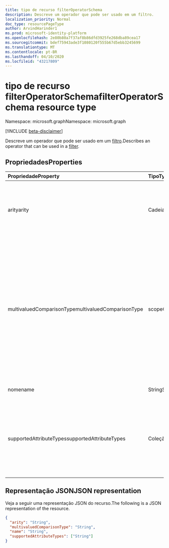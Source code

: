 ```yaml
---
title: tipo de recurso filterOperatorSchema
description: Descreve um operador que pode ser usado em um filtro.
localization_priority: Normal
doc_type: resourcePageType
author: ArvindHarinder1
ms.prod: microsoft-identity-platform
ms.openlocfilehash: 2e80b80a7f37af8b86dfd3925fe268dba89cea17
ms.sourcegitcommit: bdef75943ade3f1080120f555b67d5ebb3245699
ms.translationtype: MT
ms.contentlocale: pt-BR
ms.lasthandoff: 04/10/2020
ms.locfileid: "43217809"
---
```

# <a name="filteroperatorschema-resource-type"></a><span data-ttu-id="4845f-103">tipo de recurso filterOperatorSchema</span><span class="sxs-lookup"><span data-stu-id="4845f-103">filterOperatorSchema resource type</span></span>

<span data-ttu-id="4845f-104">Namespace: microsoft.graph</span><span class="sxs-lookup"><span data-stu-id="4845f-104">Namespace: microsoft.graph</span></span>

[!INCLUDE [beta-disclaimer](../../includes/beta-disclaimer.md)]

<span data-ttu-id="4845f-105">Descreve um operador que pode ser usado em um [filtro](synchronization-filter.md).</span><span class="sxs-lookup"><span data-stu-id="4845f-105">Describes an operator that can be used in a [filter](synchronization-filter.md).</span></span>

## <a name="properties"></a><span data-ttu-id="4845f-106">Propriedades</span><span class="sxs-lookup"><span data-stu-id="4845f-106">Properties</span></span>

| <span data-ttu-id="4845f-107">Propriedade</span><span class="sxs-lookup"><span data-stu-id="4845f-107">Property</span></span>                   | <span data-ttu-id="4845f-108">Tipo</span><span class="sxs-lookup"><span data-stu-id="4845f-108">Type</span></span>                      | <span data-ttu-id="4845f-109">Descrição</span><span class="sxs-lookup"><span data-stu-id="4845f-109">Description</span></span>    |
|:---------------------------|:--------------------------|:---------------|
|<span data-ttu-id="4845f-110">arity</span><span class="sxs-lookup"><span data-stu-id="4845f-110">arity</span></span>                       |<span data-ttu-id="4845f-111">Cadeia de Caracteres</span><span class="sxs-lookup"><span data-stu-id="4845f-111">String</span></span>          |<span data-ttu-id="4845f-112">Arity do operador.</span><span class="sxs-lookup"><span data-stu-id="4845f-112">Arity of the operator.</span></span> <span data-ttu-id="4845f-113">Os valores possíveis são: `Binary` e `Unary`.</span><span class="sxs-lookup"><span data-stu-id="4845f-113">Possible values are: `Binary`, `Unary`.</span></span> <span data-ttu-id="4845f-114">O padrão é `Binary`.</span><span class="sxs-lookup"><span data-stu-id="4845f-114">The default is `Binary`.</span></span>|
|<span data-ttu-id="4845f-115">multivaluedComparisonType</span><span class="sxs-lookup"><span data-stu-id="4845f-115">multivaluedComparisonType</span></span>   |<span data-ttu-id="4845f-116">scopeOperatorMultiValuedComparisonType</span><span class="sxs-lookup"><span data-stu-id="4845f-116">scopeOperatorMultiValuedComparisonType</span></span>          |<span data-ttu-id="4845f-117">Os valores possíveis são: `All` e `Any`.</span><span class="sxs-lookup"><span data-stu-id="4845f-117">Possible values are: `All`, `Any`.</span></span> <span data-ttu-id="4845f-118">Aplica-se somente a atributos com vários valores.</span><span class="sxs-lookup"><span data-stu-id="4845f-118">Applies only to multivalued attributes.</span></span> <span data-ttu-id="4845f-119">`All`significa que todos os valores devem atender à condição.</span><span class="sxs-lookup"><span data-stu-id="4845f-119">`All` means that all values must satisfy the condition.</span></span> <span data-ttu-id="4845f-120">`Any`significa que pelo menos um valor deve satisfazer a condição.</span><span class="sxs-lookup"><span data-stu-id="4845f-120">`Any` means that at least one value has to satisfy the condition.</span></span> <span data-ttu-id="4845f-121">O padrão é `All`.</span><span class="sxs-lookup"><span data-stu-id="4845f-121">The default is `All`.</span></span>|
|<span data-ttu-id="4845f-122">nome</span><span class="sxs-lookup"><span data-stu-id="4845f-122">name</span></span>                        |<span data-ttu-id="4845f-123">String</span><span class="sxs-lookup"><span data-stu-id="4845f-123">String</span></span>                     |<span data-ttu-id="4845f-124">Nome do operador.</span><span class="sxs-lookup"><span data-stu-id="4845f-124">Operator name.</span></span> |
|<span data-ttu-id="4845f-125">supportedAttributeTypes</span><span class="sxs-lookup"><span data-stu-id="4845f-125">supportedAttributeTypes</span></span>     |<span data-ttu-id="4845f-126">Coleção de cadeias de caracteres</span><span class="sxs-lookup"><span data-stu-id="4845f-126">String collection</span></span>         |<span data-ttu-id="4845f-127">Tipos de atributo suportados pelo operador.</span><span class="sxs-lookup"><span data-stu-id="4845f-127">Attribute types supported by the operator.</span></span> <span data-ttu-id="4845f-128">Os valores possíveis são: `Boolean`, `Binary`, `Reference`, `Integer`, `String`.</span><span class="sxs-lookup"><span data-stu-id="4845f-128">Possible values are: `Boolean`, `Binary`, `Reference`, `Integer`, `String`.</span></span>|

## <a name="json-representation"></a><span data-ttu-id="4845f-129">Representação JSON</span><span class="sxs-lookup"><span data-stu-id="4845f-129">JSON representation</span></span>

<span data-ttu-id="4845f-130">Veja a seguir uma representação JSON do recurso.</span><span class="sxs-lookup"><span data-stu-id="4845f-130">The following is a JSON representation of the resource.</span></span>

<!-- {
  "blockType": "resource",
  "optionalProperties": [

  ],
  "@odata.type": "microsoft.graph.filterOperatorSchema"
}-->

```json
{
  "arity": "String",
  "multivaluedComparisonType": "String",
  "name": "String",
  "supportedAttributeTypes": ["String"]
}

```

<!-- uuid: 8fcb5dbc-d5aa-4681-8e31-b001d5168d79
2015-10-25 14:57:30 UTC -->
<!--
{
  "type": "#page.annotation",
  "description": "filterOperatorSchema resource",
  "keywords": "",
  "section": "documentation",
  "tocPath": "",
  "suppressions": []
}
-->

